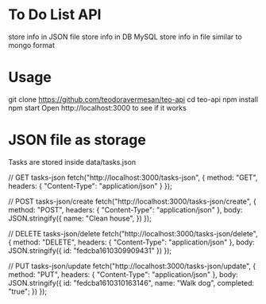 # To Do List API

store info in JSON file
store info in DB MySQL
store info in file similar to mongo format

# Usage

git clone https://github.com/teodoravermesan/teo-api
cd teo-api
npm install
npm start
Open http://localhost:3000 to see if it works

# JSON file as storage

Tasks are stored inside data/tasks.json

// GET tasks-json
fetch("http://localhost:3000/tasks-json", {
method: "GET",
headers: {
"Content-Type": "application/json"
}
});

// POST tasks-json/create
fetch("http://localhost:3000/tasks-json/create", {
method: "POST",
headers: {
"Content-Type": "application/json"
},
body: JSON.stringify({
name: "Clean house",
})
});

// DELETE tasks-json/delete
fetch("http://localhost:3000/tasks-json/delete", {
method: "DELETE",
headers: {
"Content-Type": "application/json"
},
body: JSON.stringify({ id: "fedcba1610309909431" })
});

// PUT tasks-json/update
fetch("http://localhost:3000/tasks-json/update", {
method: "PUT",
headers: {
"Content-Type": "application/json"
},
body: JSON.stringify({
id: "fedcba1610310163146",
name: "Walk dog",
completed: "true";
})
});
